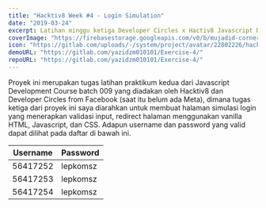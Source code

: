```yaml
---
title: "Hacktiv8 Week #4 - Login Simulation"
date: "2019-03-24"
excerpt: Latihan minggu ketiga Developer Circles x Hactiv8 Javascript Development Course
coverImage: "https://firebasestorage.googleapis.com/v0/b/mujadid-corner.appspot.com/o/project_images%2FScreenshot_20231103_175633.png?alt=media"
icon: "https://gitlab.com/uploads/-/system/project/avatar/22802226/hacktiv8.jpg?width=64"
demoURL: "https://gitlab.com/yazidzm010101/Exercise-4/"
repoURL: "https://gitlab.com/yazidzm010101/Exercise-4/"
---
```


Proyek ini merupakan tugas latihan praktikum kedua dari Javascript Development Course batch 009 yang diadakan oleh Hacktiv8 dan Developer Circles from Facebook (saat itu belum ada Meta), dimana tugas ketiga dari proyek ini saya diarahkan untuk membuat halaman simulasi login yang menerapkan validasi input, redirect halaman menggunakan vanilla HTML, Javascript, dan CSS. Adapun username dan password yang valid dapat dilihat pada daftar di bawah ini.

| Username | Password |
| -------- | -------- |
| 56417252 | lepkomsz |
| 56417253 | lepkomsz |
| 56417254 | lepkomsz |
